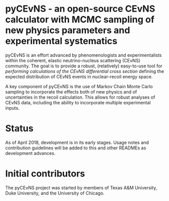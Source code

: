 # pyCEvNS - an open-source CEvNS calculator with MCMC sampling of new physics parameters and experimental systematics
pyCEvNS is an effort advanced by phenomenologists and experimentalists within the coherent, elastic neutrino-nucleus scattering (CEvNS) community.
The goal is to provide a robust, (relatively) easy-to-use tool for *performing calculations of the CEvNS differential cross section* defining the expected distribution of CEvNS events in nuclear-recoil energy space.

A key component of pyCEvNS is the use of Markov Chain Monte Carlo sampling to incorporate the effects both of new physics and of uncertainties in the recoil calculation.
This allows for robust analyses of CEvNS data, including the ability to incorporate multiple experimental inputs.

# Status
As of April 2018, development is in its early stages.
Usage notes and contribution guidelines will be added to this and other READMEs as development advances.

# Initial contributors
The pyCEvNS project was started by members of Texas A&M University, Duke University, and the University of Chicago.